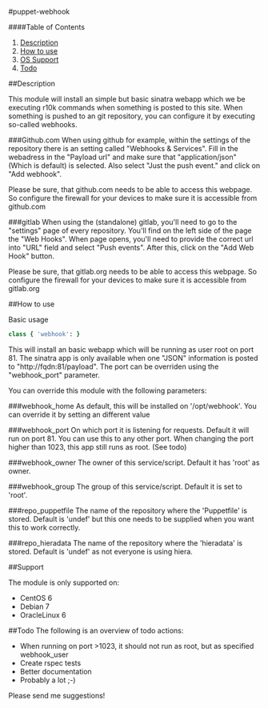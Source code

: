 #puppet-webhook

####Table of Contents

1. [Description](#description)
2. [How to use](#how-to-use)
3. [OS Support](#support)
4. [Todo](#todo)


##Description

This module will install an simple but basic sinatra webapp which we be executing r10k commands when something is posted to this site. When something is pushed to an git repository, you can configure it by executing so-called webhooks. 

###Github.com
When using github for example, within the settings of the repository there is an setting called "Webhooks & Services". Fill in the webadress in the "Payload url" and make sure that "application/json" (Which is default) is selected. Also select "Just the push event." and click on "Add webhook".

Please be sure, that github.com needs to be able to access this webpage. So configure the firewall for your devices to make sure it is accessible from github.com

###gitlab
When using the (standalone) gitlab, you'll need to go to the "settings" page of every repository. You'll find on the left side of the page the "Web Hooks". When page opens, you'll need to provide the correct url into "URL" field and select "Push events". After this, click on the "Add Web Hook" button.

Please be sure, that gitlab.org needs to be able to access this webpage. So configure the firewall for your devices to make sure it is accessible from gitlab.org

##How to use

Basic usage

```ruby
class { 'webhook': }
```

This will install an basic webapp which will be running as user root on port 81. The sinatra app is only available when one "JSON" information is posted to "http://fqdn:81/payload". The port can be overriden using the "webhook_port" parameter.


You can override this module with the following parameters:

###webhook_home
As default, this will be installed on '/opt/webhook'. You can override it by setting an different value

###webhook_port
On which port it is listening for requests. Default it will run on port 81. You can use this to any other port.
When changing the port higher than 1023, this app still runs as root. (See todo)

###webhook_owner
The owner of this service/script. Default it has 'root' as owner. 

###webhook_group
The group of this service/script. Default it is set to 'root'.

###repo_puppetfile
The name of the repository where the 'Puppetfile' is stored.
Default is 'undef' but this one needs to be supplied when you want this to work correctly.

###repo_hieradata
The name of the repository where the 'hieradata' is stored.
Default is 'undef' as not everyone is using hiera.


##Support

The module is only supported on:

  - CentOS 6
  - Debian 7
  - OracleLinux 6


##Todo
The following is an overview of todo actions:

  - When running on port >1023, it should not run as root, but as specified webhook_user
  - Create rspec tests
  - Better documentation
  - Probably a lot ;-)

Please send me suggestions!



